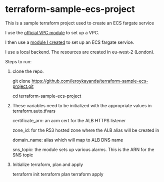 # terraform-sample-ecs-project
This is a sample terraform project used to create an ECS fargate service

I use the [official VPC module](https://registry.terraform.io/modules/terraform-aws-modules/vpc/aws/latest) to set up a VPC.

I then use a [module I created](https://registry.terraform.io/modules/leroykayanda/ecsModule/aws/latest) to set up an ECS fargate service.

I use a local backend. The resources are created in eu-west-2 (London).

Steps to run:

1. clone the repo.

    git clone https://github.com/leroykayanda/terraform-sample-ecs-project.git
    
    cd terraform-sample-ecs-project

2. These variables need to be initialized with the appropriate values in terraform.auto.tfvars

    certificate_arn: 
    an acm cert for the ALB HTTPS listener

    zone_id: 
    for the R53 hosted zone where the ALB alias will be created in  

    domain_name: 
    alias which will map to ALB DNS name 
       
    sns_topic: 
    the module sets up various alarms. This is the ARN for the SNS topic            

3. Initialize terraform, plan and apply

    terraform init
    terraform plan
    terraform apply

